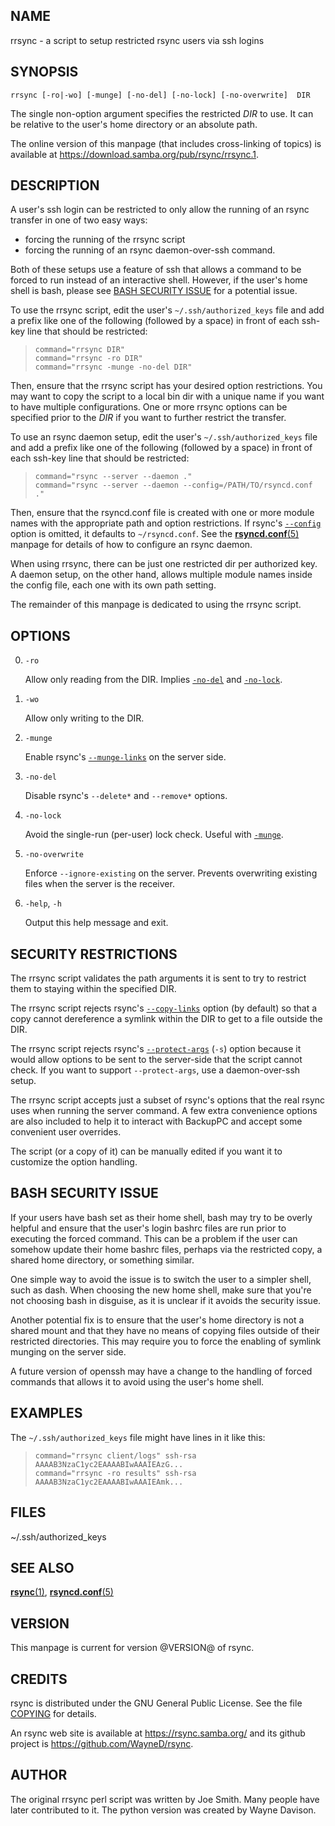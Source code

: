 ## NAME

rrsync - a script to setup restricted rsync users via ssh logins

## SYNOPSIS

```
rrsync [-ro|-wo] [-munge] [-no-del] [-no-lock] [-no-overwrite]  DIR
```

The single non-option argument specifies the restricted _DIR_ to use. It can be
relative to the user's home directory or an absolute path.

The online version of this manpage (that includes cross-linking of topics)
is available at <https://download.samba.org/pub/rsync/rrsync.1>.

## DESCRIPTION

A user's ssh login can be restricted to only allow the running of an rsync
transfer in one of two easy ways:

* forcing the running of the rrsync script
* forcing the running of an rsync daemon-over-ssh command.

Both of these setups use a feature of ssh that allows a command to be forced to
run instead of an interactive shell.  However, if the user's home shell is bash,
please see [BASH SECURITY ISSUE](#) for a potential issue.

To use the rrsync script, edit the user's `~/.ssh/authorized_keys` file and add
a prefix like one of the following (followed by a space) in front of each
ssh-key line that should be restricted:

> ```
> command="rrsync DIR"
> command="rrsync -ro DIR"
> command="rrsync -munge -no-del DIR"
> ```

Then, ensure that the rrsync script has your desired option restrictions. You
may want to copy the script to a local bin dir with a unique name if you want
to have multiple configurations. One or more rrsync options can be specified
prior to the _DIR_ if you want to further restrict the transfer.

To use an rsync daemon setup, edit the user's `~/.ssh/authorized_keys` file and
add a prefix like one of the following (followed by a space) in front of each
ssh-key line that should be restricted:

> ```
> command="rsync --server --daemon ."
> command="rsync --server --daemon --config=/PATH/TO/rsyncd.conf ."
> ```

Then, ensure that the rsyncd.conf file is created with one or more module names
with the appropriate path and option restrictions.  If rsync's
[`--config`](rsync.1#dopt) option is omitted, it defaults to `~/rsyncd.conf`.
See the [**rsyncd.conf**(5)](rsyncd.conf.5) manpage for details of how to
configure an rsync daemon.

When using rrsync, there can be just one restricted dir per authorized key.  A
daemon setup, on the other hand, allows multiple module names inside the config
file, each one with its own path setting.

The remainder of this manpage is dedicated to using the rrsync script.

## OPTIONS

0.  `-ro`

    Allow only reading from the DIR. Implies [`-no-del`](#opt) and
    [`-no-lock`](#opt).

0.  `-wo`

    Allow only writing to the DIR.

0.  `-munge`

    Enable rsync's [`--munge-links`](rsync.1#opt) on the server side.

0.  `-no-del`

    Disable rsync's `--delete*` and `--remove*` options.

0.  `-no-lock`

    Avoid the single-run (per-user) lock check.  Useful with [`-munge`](#opt).

0.  `-no-overwrite`

    Enforce `--ignore-existing` on the server. Prevents overwriting existing
    files when the server is the receiver.

0.  `-help`, `-h`

    Output this help message and exit.

## SECURITY RESTRICTIONS

The rrsync script validates the path arguments it is sent to try to restrict
them to staying within the specified DIR.

The rrsync script rejects rsync's [`--copy-links`](rsync.1#opt) option (by
default) so that a copy cannot dereference a symlink within the DIR to get to a
file outside the DIR.

The rrsync script rejects rsync's [`--protect-args`](rsync.1#opt) (`-s`) option
because it would allow options to be sent to the server-side that the script
cannot check.  If you want to support `--protect-args`, use a daemon-over-ssh
setup.

The rrsync script accepts just a subset of rsync's options that the real rsync
uses when running the server command.  A few extra convenience options are also
included to help it to interact with BackupPC and accept some convenient user
overrides.

The script (or a copy of it) can be manually edited if you want it to customize
the option handling.

## BASH SECURITY ISSUE

If your users have bash set as their home shell, bash may try to be overly
helpful and ensure that the user's login bashrc files are run prior to
executing the forced command.  This can be a problem if the user can somehow
update their home bashrc files, perhaps via the restricted copy, a shared home
directory, or something similar.

One simple way to avoid the issue is to switch the user to a simpler shell,
such as dash.  When choosing the new home shell, make sure that you're not
choosing bash in disguise, as it is unclear if it avoids the security issue.

Another potential fix is to ensure that the user's home directory is not a
shared mount and that they have no means of copying files outside of their
restricted directories.  This may require you to force the enabling of symlink
munging on the server side.

A future version of openssh may have a change to the handling of forced
commands that allows it to avoid using the user's home shell.

## EXAMPLES

The `~/.ssh/authorized_keys` file might have lines in it like this:

> ```
> command="rrsync client/logs" ssh-rsa AAAAB3NzaC1yc2EAAAABIwAAAIEAzG...
> command="rrsync -ro results" ssh-rsa AAAAB3NzaC1yc2EAAAABIwAAAIEAmk...
> ```

## FILES

~/.ssh/authorized_keys

## SEE ALSO

[**rsync**(1)](rsync.1), [**rsyncd.conf**(5)](rsyncd.conf.5)

## VERSION

This manpage is current for version @VERSION@ of rsync.

## CREDITS

rsync is distributed under the GNU General Public License.  See the file
[COPYING](COPYING) for details.

An rsync web site is available at <https://rsync.samba.org/> and its github
project is <https://github.com/WayneD/rsync>.

## AUTHOR

The original rrsync perl script was written by Joe Smith.  Many people have
later contributed to it.  The python version was created by Wayne Davison.
